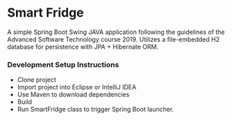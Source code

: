 # Smart Fridge
A simple Spring Boot Swing JAVA application following the guidelines of the Advanced Software Technology course 2019. Utilizes a file-embedded H2 database for persistence with JPA + Hibernate ORM.

### Development Setup Instructions

* Clone project
* Import project into Eclipse or IntelliJ IDEA
* Use Maven to download dependencies
* Build
* Run SmartFridge class to trigger Spring Boot launcher.